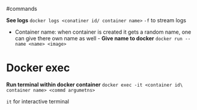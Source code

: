 #commands 

**See logs** ```docker logs <conatiner id/ container name>```
`-f` to stream logs
- Container name: when container is created it gets a random name, one can give there own name as well
		- **Give name to docker** ```docker run --name <name> <image>```

# Docker exec

**Run terminal within docker container** ```docker exec -it <container id\ container name> <commd argumetns>```

`it` for interactive terminal 